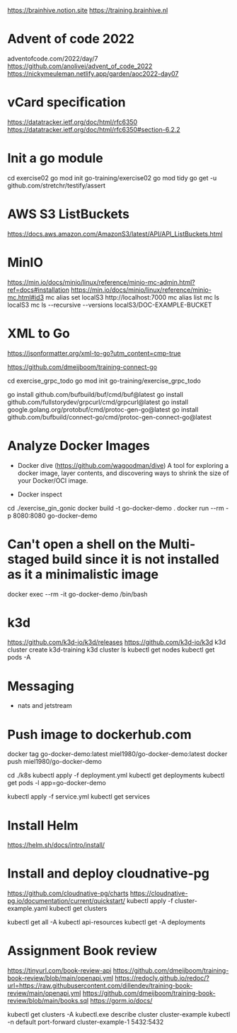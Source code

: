 https://brainhive.notion.site
https://training.brainhive.nl

# Advent of code 2022
adventofcode.com/2022/day/7
https://github.com/anolivei/advent_of_code_2022
https://nickymeuleman.netlify.app/garden/aoc2022-day07

# vCard specification
https://datatracker.ietf.org/doc/html/rfc6350
https://datatracker.ietf.org/doc/html/rfc6350#section-6.2.2

# Init a go module
cd exercise02
go mod init go-training/exercise02
go mod tidy
go get -u github.com/stretchr/testify/assert


# AWS S3 ListBuckets
https://docs.aws.amazon.com/AmazonS3/latest/API/API_ListBuckets.html


# MinIO
https://min.io/docs/minio/linux/reference/minio-mc-admin.html?ref=docs#installation
https://min.io/docs/minio/linux/reference/minio-mc.html#id3
mc alias set localS3 http://localhost:7000
mc alias list
mc ls localS3
mc ls --recursive --versions localS3/DOC-EXAMPLE-BUCKET

# XML to Go
https://jsonformatter.org/xml-to-go?utm_content=cmp-true


https://github.com/dmeijboom/training-connect-go


cd exercise_grpc_todo
go mod init go-training/exercise_grpc_todo

go install github.com/bufbuild/buf/cmd/buf@latest
go install github.com/fullstorydev/grpcurl/cmd/grpcurl@latest
go install google.golang.org/protobuf/cmd/protoc-gen-go@latest
go install github.com/bufbuild/connect-go/cmd/protoc-gen-connect-go@latest



# Analyze Docker Images
- Docker dive (https://github.com/wagoodman/dive)
  A tool for exploring a docker image, layer contents, and discovering ways to shrink the size of your Docker/OCI image.

- Docker inspect




cd ./exercise_gin_gonic
docker build -t go-docker-demo .
docker run --rm -p 8080:8080 go-docker-demo

# Can't open a shell on the Multi-staged build since it is not installed as it a minimalistic image
docker exec --rm -it go-docker-demo /bin/bash


# k3d
https://github.com/k3d-io/k3d/releases
https://github.com/k3d-io/k3d
k3d cluster create k3d-training
k3d cluster ls
kubectl get nodes
kubectl get pods -A




# Messaging
- nats and jetstream

# Push image to dockerhub.com
docker tag go-docker-demo:latest miel1980/go-docker-demo:latest
docker push miel1980/go-docker-demo


cd ./k8s
kubectl apply -f deployment.yml
kubectl get deployments
kubectl get pods -l app=go-docker-demo

kubectl apply -f service.yml
kubectl get services


# Install Helm
https://helm.sh/docs/intro/install/


# Install and deploy cloudnative-pg
https://github.com/cloudnative-pg/charts
https://cloudnative-pg.io/documentation/current/quickstart/
kubectl apply -f cluster-example.yaml
kubectl get clusters

kubectl get all -A
kubectl api-resources
kubectl get -A deployments



# Assignment Book review
https://tinyurl.com/book-review-api
https://github.com/dmeijboom/training-book-review/blob/main/openapi.yml
https://redocly.github.io/redoc/?url=https://raw.githubusercontent.com/dillendev/training-book-review/main/openapi.yml
https://github.com/dmeijboom/training-book-review/blob/main/books.sql
https://gorm.io/docs/


kubectl get clusters -A
kubectl.exe describe cluster cluster-example
kubectl -n default port-forward cluster-example-1 5432:5432

